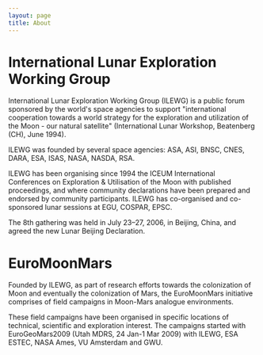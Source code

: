 ```yaml
---
layout: page
title: About
---
```


<h1>International Lunar Exploration Working Group</h1>

International Lunar Exploration Working Group (ILEWG) is a public forum sponsored by the world's space agencies to support "international cooperation towards a world strategy for the exploration and utilization of the Moon - our natural satellite" (International Lunar Workshop, Beatenberg (CH), June 1994).

ILEWG was founded by several space agencies: ASA, ASI, BNSC, CNES, DARA, ESA, ISAS, NASA, NASDA, RSA.

ILEWG has been organising since 1994 the ICEUM International Conferences on Exploration & Utilisation of the Moon with published proceedings, and where community declarations have been prepared and endorsed by community participants. ILEWG has co-organised and co-sponsored lunar sessions at EGU, COSPAR, EPSC.

The 8th gathering was held in July 23–27, 2006, in Beijing, China, and agreed the new Lunar Beijing Declaration.

<h1>EuroMoonMars</h1>

Founded by ILEWG, as part of research efforts towards the colonization of Moon and eventually the colonization of Mars, the EuroMoonMars initiative comprises of field campaigns in Moon-Mars analogue environments.

These field campaigns have been organised in specific locations of technical, scientific and exploration interest. The campaigns started with EuroGeoMars2009 (Utah MDRS, 24 Jan-1 Mar 2009) with ILEWG, ESA ESTEC, NASA Ames, VU Amsterdam and GWU.


